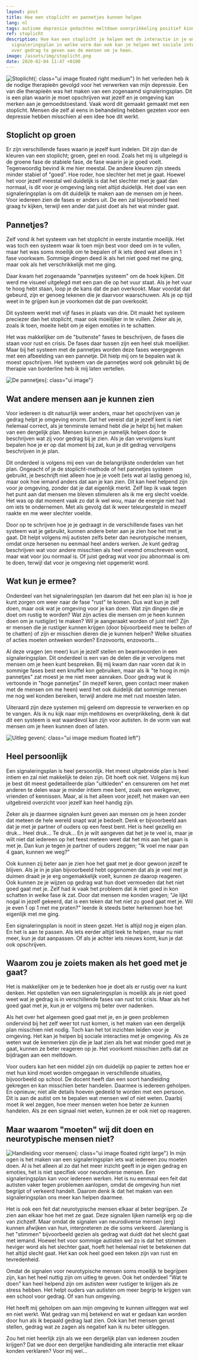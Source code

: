```yaml
---
layout: post
title: Hoe een stoplicht en pannetjes kunnen helpen
lang: nl
tags: autisme depressie gedachtes meltdown overprikkeling positief kinderen
ref: stoplicht
description: Hoe kan een stoplicht je helpen met de interactie in je omgeving. Een
  signaleringsplan in welke vorm dan ook kan je helpen met sociale interactie en uitleg
  over gedrag te geven aan de mensen om je heen.
image: /assets/img/stoplicht.png
date: 2020-02-04 11:47 +0100
---
```

![Stoplicht](/assets/img/stoplicht.png){: class="ui image floated right medium"}
In het verleden heb ik de nodige therapieën gevolgd voor het verwerken van mijn depressie. Een van die therapieën was het maken van een zogenaamd signaleringsplan. Dit is een plan waarin je moet opschrijven wat jezelf en je omgeving kan merken aan je gemoedstoestand. Vaak word dit gemaakt gemaakt met een stoplicht. Mensen die zelf al eens in behandeling hebben gezeten voor een depressie hebben misschien al een idee hoe dit werkt.

## Stoplicht op groen

Er zijn verschillende fases waarin je jezelf kunt indelen. Dit zijn dan de kleuren van een stoplicht; groen, geel en rood. Zoals het mij is uitgelegd is de groene fase de stabiele fase, de fase waarin je je goed voelt. Tegenwoordig bevind ik me hier meestal. De andere kleuren zijn steeds minder stabiel of "goed". Hoe roder, hoe slechter het met je gaat. Hoewel het voor jezelf meestal wel duidelijk is dat het slechter met je gaat dan normaal, is dit voor je omgeving lang niet altijd duidelijk. Het doel van een signaleringsplan is om dit duidelijk te maken aan de mensen om je heen. Voor iedereen zien de fases er anders uit. De een zal bijvoorbeeld heel graag tv kijken, terwijl een ander dat juist doet als het wat minder gaat.

## Pannetjes?

Zelf vond ik het systeem van het stoplicht in eerste instantie moeilijk. Het was toch een systeem waar ik toen mijn best voor deed om in te vullen, maar het was soms moeilijk om te bepalen of ik iets deed wat alleen in 1 fase voorkwam. Sommige dingen deed ik als het niet goed met me ging, maar ook als het verschrikkelijk met me ging.

Daar kwam het zogenaamde "pannetjes systeem" om de hoek kijken. Dit werd me visueel uitgelegd met een pan die op het vuur staat. Als je het vuur te hoog hebt staan, loop je de kans dat de pan overkookt. Maar voordat dat gebeurd, zijn er genoeg tekenen die je daarvoor waarschuwen. Als je op tijd weet in te grijpen kun je voorkomen dat de pan overkookt.

Dit systeem werkt met vijf fases in plaats van drie. Dit maakt het systeem preciezer dan het stoplicht, maar ook moeilijker in te vullen. Zeker als je, zoals ik toen, moeite hebt om je eigen emoties in te schatten.

Het was makkelijker om de "buitenste" fases te beschrijven, de fases die staan voor rust en crisis. De fases daar tussen zijn een heel stuk moeilijker. Maar bij het systeem met de pannetjes worden deze fases weergegeven met een afbeelding van een pannetje. Dit hielp mij om te bepalen wat ik moest opschrijven. Het systeem van de pannetjes word ook gebruikt bij de therapie van borderline heb ik mij laten vertellen.

![De pannetjes](/assets/img/pannetjes.jpg){: class="ui image"}

## Wat andere mensen aan je kunnen zien
Voor iedereen is dit natuurlijk weer anders, maar het opschrijven van je gedrag helpt je omgeving enorm. Dat het vereist dat je jezelf kent is niet helemaal correct, als je tenminste iemand hebt die je helpt bij het maken van een dergelijk plan. Mensen kunnen je namelijk helpen door te beschrijven wat zij voor gedrag bij je zien. Als je dan vervolgens kunt bepalen hoe je er op dat moment bij zat, kun je dit gedrag vervolgens beschrijven in je plan.

Dit onderdeel is volgens mij een van de belangrijkste onderdelen van het plan. Ongeacht of je de stoplicht-methode of het pannetjes systeem gebruikt, je beschrijft niet alleen hoe je je voelt (iets wat al lastig genoeg is), maar ook hoe iemand anders dat aan je kan zien. Dit kan heel helpend zijn voor je omgeving, zonder dat je dat eigenlijk merkt. Zelf liep ik vaak tegen het punt aan dat mensen me bleven stimuleren als ik me erg slecht voelde. Het was op dat moment vaak zo dat ik wel wou, maar de energie niet had om iets te ondernemen. Met als gevolg dat ik weer teleurgesteld in mezelf raakte en me weer slechter voelde.

Door op te schrijven hoe je je gedraagt in de verschillende fases van het systeem wat je gebruikt, kunnen andere beter aan je zien hoe het met je gaat. Dit helpt volgens mij autisten zelfs beter dan neurotypische mensen, omdat onze hersenen nu eenmaal heel anders werken. Je kunt gedrag beschrijven wat voor andere misschien als heel vreemd omschreven word, maar wat voor jou normaal is. Of juist gedrag wat voor jou abnormaal is om te doen, terwijl dat voor je omgeving niet opgemerkt word.

## Wat kun je ermee?
Onderdeel van het signaleringsplan (en daarom dat het een plan is) is hoe je kunt zorgen om weer naar de fase "rust" te komen. Dus wat kun je zelf doen, maar ook wat je omgeving voor je kan doen. Wat zijn dingen die je doet om rustig te worden? Wat zijn acties die mensen om je heen kunnen doen om je rustig(er) te maken? Wil je aangeraakt worden of juist niet? Zijn er mensen die je rustiger kunnen krijgen (door bijvoorbeeld mee te bellen of te chatten) of zijn er misschien dieren die je kunnen helpen? Welke situaties of acties moeten ontweken worden? Enzovoorts, enzovoorts...

Al deze vragen (en meer) kun je jezelf stellen en beantwoorden in een signaleringsplan. Dit onderdeel is een van de delen die je vervolgens met mensen om je heen kunt bespreken. Bij mij kwam dan naar voren dat ik in sommige fases best een knuffel kon gebruiken, maar als ik "te hoog in mijn pannetjes" zat moest je me niet meer aanraken. Door gedrag wat ik vertoonde in "hoge pannetjes" (in mezelf keren, geen contact meer maken met de mensen om me heen) werd het ook duidelijk dat sommige mensen me nog wel konden bereiken, terwijl andere me met rust moesten laten.

Uiteraard zijn deze systemen mij geleerd om depressie te verwerken en op te vangen. Als ik nu kijk naar mijn meltdowns en overprikkeling, denk ik dat dit een systeem is wat waardevol kan zijn voor autisten. In de vorm van wat mensen om je heen kunnen doen of laten.

![Uitleg geven](/assets/img/uitleggen.png){: class="ui image medium floated left"}
## Heel persoonlijk
Een signaleringsplan is heel persoonlijk. Het meest uitgebreide plan is heel intiem en zal niet makkelijk te delen zijn. Dit hoeft ook niet. Volgens mij kun je best dit meest gedetailleerde plan "uitkleden" en censureren om het met anderen te delen waar je minder intiem mee bent, zoals een werkgever, vrienden of kennissen. Maar, al is het alleen voor jezelf, het maken van een uitgebreid overzicht voor jezelf kan heel handig zijn.

Zeker als je daarmee signalen kunt geven aan mensen om je heen zonder dat meteen de hele wereld snapt wat je bedoelt. Denk er bijvoorbeeld aan dat je met je partner of ouders op een feest bent. Het is heel gezellig en druk... Heel druk... Te druk... En je wilt aangeven dat het je te veel is, maar je wilt niet dat iedereen op het feest meteen weet dat het mis aan het gaan is met je. Dan kun je tegen je partner of ouders zeggen; "Ik voel me naar pan 4 gaan, kunnen we weg?"

Ook kunnen zij beter aan je zien hoe het gaat met je door gewoon jezelf te blijven. Als je in je plan bijvoorbeeld hebt opgenomen dat als je veel met je duimen draait je je erg ongemakkelijk voelt, kunnen ze daarop reageren. Ook kunnen ze je wijzen op gedrag wat hun doet vermoeden dat het niet goed gaat met je. Zelf had ik vaak het probleem dat ik niet goed in kon schatten in welke fase ik zat. Door dat mensen me konden vragen; "Je lijkt nogal in jezelf gekeerd, dat is een teken dat het niet zo goed gaat met je. Wil je even 1 op 1 met me praten?" leerde ik steeds beter herkennen hoe het eigenlijk met me ging.

Een signaleringsplan is nooit in steen gezet. Het is altijd nog je eigen plan. En het is aan te passen. Als iets eerder altijd leek te helpen, maar nu niet meer, kun je dat aanpassen. Of als je achter iets nieuws komt, kun je dat ook opschrijven.

## Waarom zou je zoiets maken als het goed met je gaat?
Het is makkelijker om je te bedenken hoe je doet als er rustig over na kunt denken. Het opstellen van een signaleringsplan is moeilijk als je niet goed weet wat je gedrag is in verschillende fases van rust tot crisis. Maar als het goed gaat met je, kun je er volgens mij beter over nadenken.

Als het over het algemeen goed gaat met je, en je geen problemen ondervind bij het zelf weer tot rust komen, is het maken van een dergelijk plan misschien niet nodig. Toch kan het tot inzichten leiden voor je omgeving. Het kan je helpen bij sociale interacties met je omgeving. Als ze weten wat de kenmerken zijn die je laat zien als het wat minder goed met je gaat, kunnen ze beter reageren op je. Het voorkomt misschien zelfs dat ze bijdragen aan een meltdown.

Voor ouders kan het een middel zijn om duidelijk op papier te zetten hoe er met hun kind moet worden omgegaan in verschillende situaties, bijvoorbeeld op school. De docent heeft dan een soort handleiding gekregen en kan misschien beter handelen. Daarmee is iedereen geholpen. En opnieuw; niet alle details hoeven gedeeld te worden met een persoon. Dit is aan de autist om te bepalen wat mensen wel of niet weten. Daarbij moet ik wel zeggen, hoe meer mensen weten hoe beter ze kunnen handelen. Als ze een signaal niet weten, kunnen ze er ook niet op reageren.

## Maar waarom "moeten" wij dit doen en neurotypische mensen niet?
![Handleiding voor mensen](/assets/img/usermanualpeople.jpg){: class="ui image floated right large"}
In mijn ogen is het maken van een signaleringsplan iets wat iedereen zou moeten doen. Al is het alleen al zo dat het meer inzicht geeft in je eigen gedrag en emoties, het is niet specifiek voor neurodiverse mensen. Een signaleringsplan kan voor iedereen werken. Het is nu eenmaal een feit dat autisten vaker tegen problemen aanlopen, omdat de omgeving hun niet begrijpt of verkeerd handelt. Daarom denk ik dat het maken van een signaleringsplan ons meer kan helpen daarmee.

Het is ook een feit dat neurotypische mensen elkaar al beter begrijpen. Ze zien aan elkaar hoe het met ze gaat. Deze signalen lijken namelijk erg op die van zichzelf. Maar omdat de signalen van neurodiverse mensen (erg) kunnen afwijken van hun, interpreteren ze die soms verkeerd. Jarenlang is het "stimmen" bijvoorbeeld gezien als gedrag wat duidt dat het slecht gaat met iemand. Hoewel het voor sommige autisten wel zo is dat het stimmen heviger word als het slechter gaat, hoeft het helemaal niet te betekenen dat het altijd slecht gaat. Het kan ook heel goed een teken zijn van rust en tevredenheid.

Omdat de signalen voor neurotypische mensen soms moeilijk te begrijpen zijn, kan het heel nuttig zijn om uitleg te geven. Ook het onderdeel "Wat te doen" kan heel helpend zijn om autisten weer rustiger te krijgen als ze stress hebben. Het helpt ouders van autisten om meer begrip te krijgen van een school voor gedrag. Of van hun omgeving.

Het heeft mij geholpen om aan mijn omgeving te kunnen uitleggen wat wel en niet werkt. Wat gedrag van mij betekend en wat er gedaan kan worden door hun als ik bepaald gedrag laat zien. Ook kan het mensen gerust stellen, gedrag wat ze zagen als negatief kan ik nu beter uitleggen.

Zou het niet heerlijk zijn als we een dergelijk plan van iedereen zouden krijgen? Dat we door een dergelijke handleiding alle interactie met elkaar konden verklaren? Voor mij wel...
